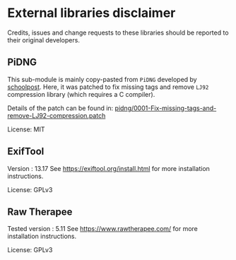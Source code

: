 External libraries disclaimer
=============================

Credits, issues and change requests to these libraries should be reported to their original developers.

PiDNG
-----
This sub-module is mainly copy-pasted from `PiDNG` developed by [schoolpost](https://github.com/schoolpost/PiDNG).
Here, it was patched to fix missing tags and remove `LJ92` compression library (which requires a C compiler).

Details of the patch can be found in: [pidng/0001-Fix-missing-tags-and-remove-LJ92-compression.patch](pidng/0001-Fix-missing-tags-and-remove-LJ92-compression.patch)

License: MIT

ExifTool
--------
Version : 13.17
See https://exiftool.org/install.html for more installation instructions.

License: GPLv3

Raw Therapee
------------
Tested version : 5.11
See https://www.rawtherapee.com/ for more installation instructions.

License: GPLv3
